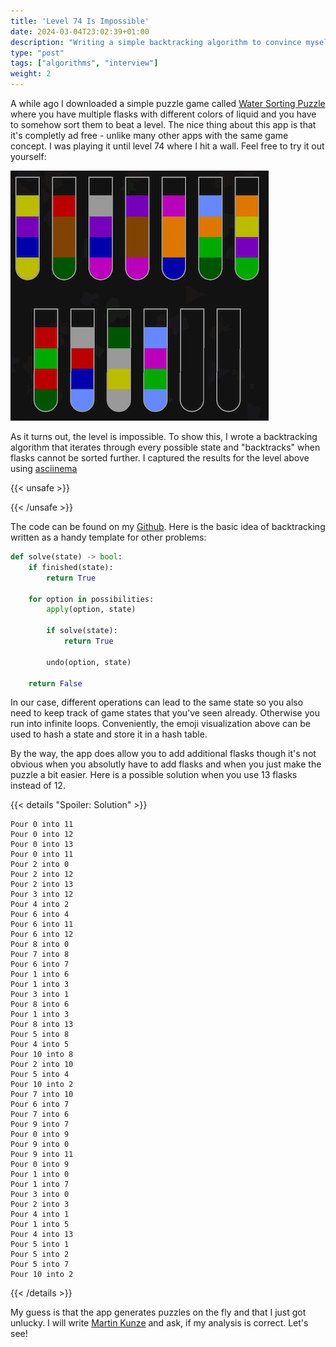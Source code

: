 ```yaml
---
title: 'Level 74 Is Impossible'
date: 2024-03-04T23:02:39+01:00
description: "Writing a simple backtracking algorithm to convince myself that the game I was playing cannot be beaten"
type: "post"
tags: ["algorithms", "interview"]
weight: 2
---
```


A while ago I downloaded a simple puzzle game called [Water Sorting Puzzle](https://play.google.com/store/apps/details?id=com.maddin.watersortpuzzle&hl=gsw&gl=US&pli=1) where you have multiple flasks with different colors of liquid and you have to somehow sort them to beat a level. The nice thing about this app is that it's completly ad free - unlike many other apps with the same game concept. I was playing it until level 74 where I hit a wall. Feel free to try it out yourself:

![Level 74](/posts/level-74-is-impossible/level74.png)

As it turns out, the level is impossible. To show this, I wrote a backtracking algorithm that iterates through every possible state and "backtracks" when flasks cannot be sorted further. I captured the results for the level above using [asciinema](https://asciinema.org/a/Nxv6030FYkxbjaHStt8EgUQNC)

{{< unsafe >}}
<script async id="asciicast-Nxv6030FYkxbjaHStt8EgUQNC" src="https://asciinema.org/a/Nxv6030FYkxbjaHStt8EgUQNC.js"></script>
{{< /unsafe >}}

The code can be found on my [Github](https://github.com/filipre/color-sorter). Here is the basic idea of backtracking written as a handy template for other problems:

```python
def solve(state) -> bool:
    if finished(state):
        return True
    
    for option in possibilities:
        apply(option, state)

        if solve(state):
            return True

        undo(option, state)

    return False
```

In our case, different operations can lead to the same state so you also need to keep track of game states that you've seen already. Otherwise you run into infinite loops. Conveniently, the emoji visualization above can be used to hash a state and store it in a hash table.

By the way, the app does allow you to add additional flasks though it's not obvious when you absolutly have to add flasks and when you just make the puzzle a bit easier. Here is a possible solution when you use 13 flasks instead of 12.

{{< details "Spoiler: Solution" >}}
```
Pour 0 into 11
Pour 0 into 12
Pour 0 into 13
Pour 0 into 11
Pour 2 into 0
Pour 2 into 12
Pour 2 into 13
Pour 3 into 12
Pour 4 into 2
Pour 6 into 4
Pour 6 into 11
Pour 6 into 12
Pour 8 into 0
Pour 7 into 8
Pour 6 into 7
Pour 1 into 6
Pour 1 into 3
Pour 3 into 1
Pour 8 into 6
Pour 1 into 3
Pour 8 into 13
Pour 5 into 8
Pour 4 into 5
Pour 10 into 8
Pour 2 into 10
Pour 5 into 4
Pour 10 into 2
Pour 7 into 10
Pour 6 into 7
Pour 7 into 6
Pour 9 into 7
Pour 0 into 9
Pour 9 into 0
Pour 9 into 11
Pour 0 into 9
Pour 1 into 0
Pour 1 into 7
Pour 3 into 0
Pour 2 into 3
Pour 4 into 1
Pour 1 into 5
Pour 4 into 13
Pour 5 into 1
Pour 5 into 2
Pour 5 into 7
Pour 10 into 2
```
{{< /details >}}

My guess is that the app generates puzzles on the fly and that I just got unlucky. I will write [Martin Kunze](https://martinkunze.com/) and ask, if my analysis is correct. Let's see!